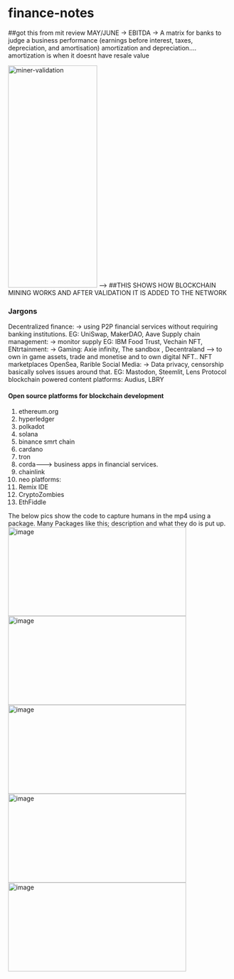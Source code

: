 # finance-notes
##got this from mit review MAY/JUNE 
-> EBITDA -> A matrix for banks to judge a business performance (earnings before interest, taxes, depreciation, and amortisation) amortization and depreciation.... amortization is when it doesnt have resale value 


<img width="200" height="500" alt="miner-validation" src="https://github.com/user-attachments/assets/dc295c4b-0a11-4de5-b414-5028d16ea471" />
--> ##THIS SHOWS HOW BLOCKCHAIN MINING WORKS AND AFTER VALIDATION IT IS ADDED TO THE NETWORK

### Jargons 
Decentralized finance:
 -> using P2P financial services without requiring banking institutions.
   EG: UniSwap, MakerDAO, Aave
Supply chain management:
-> monitor supply 
  EG: IBM Food Trust, Vechain
NFT, ENtrtainment:
-> Gaming: Axie infinity, The sandbox , Decentraland --> to own in game assets, trade and monetise and to own digital NFT.. NFT marketplaces OpenSea, Rarible
Social Media:
 -> Data privacy, censorship basically solves issues around that. 
   EG: Mastodon, Steemlit, Lens Protocol
    blockchain powered content platforms: Audius, LBRY


#### Open source platforms for blockchain development
   1. ethereum.org
   2. hyperledger
   3. polkadot
   4. solana
   5. binance smrt chain
   6. cardano
   7. tron
   8. corda---> business apps in financial services. 
   9. chainlink
   10. neo
platforms:
 1. Remix IDE
 2. CryptoZombies
 3. EthFiddle

The below pics show the code to capture humans in the mp4 using a package. Many Packages like this; description and what they do is put up.
<img width="400" height="200" alt="image" src="https://github.com/user-attachments/assets/979b1085-044f-4dfd-85cf-054adee9187a" />
 <img width="400" height="200" alt="image" src="https://github.com/user-attachments/assets/f2b695c5-c89a-4589-92b3-0762d0b1ada0" />
 <img width="400" height="200" alt="image" src="https://github.com/user-attachments/assets/a9100b58-ad4b-4c17-9a15-a6af6682f03e" />
<img width="400" height="200" alt="image" src="https://github.com/user-attachments/assets/9c19dec3-8448-4b9c-9e52-3aa7be5c7fb0" />
<img width="400" height="200" alt="image" src="https://github.com/user-attachments/assets/7cbfdd89-5e59-4fc8-9d33-32551c8922da" />


